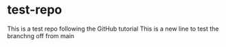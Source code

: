 # test-repo
This is a test repo following the GitHub tutorial
This is a new line to test the branchng off from main
